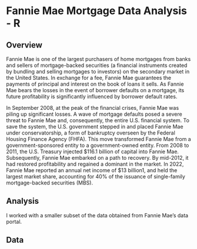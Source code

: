 # Fannie Mae Mortgage Data Analysis - R

## Overview
Fannie Mae is one of the largest purchasers of home mortgages from banks and sellers of mortgage-backed
securities (a financial instruments created by bundling and selling mortgages to investors) on the secondary
market in the United States. In exchange for a fee, Fannie Mae guarantees the payments of principal and interest
on the book of loans it sells. As Fannie Mae bears the losses in the event of borrower defaults on a mortgage,
its future profitability is significantly influenced by borrower default rates.

In September 2008, at the peak of the financial crises, Fannie Mae was piling up significant losses. A wave of
mortgage defaults posed a severe threat to Fannie Mae and, consequently, the entire U.S. financial system. To
save the system, the U.S. government stepped in and placed Fannie Mae under conservatorship, a form of
bankruptcy overseen by the Federal Housing Finance Agency (FHFA). This move transformed Fannie Mae
from a government-sponsored entity to a government-owned entity. From 2008 to 2011, the U.S. Treasury
injected $116.1 billion of capital into Fannie Mae. Subsequently, Fannie Mae embarked on a path to recovery.
By mid-2012, it had restored profitability and regained a dominant in the market. In 2022, Fannie Mae reported
an annual net income of $13 billion1, and held the largest market share, accounting for 40% of the issuance of
single-family mortgage-backed securities (MBS).

## Analysis
I worked with a smaller subset of the data obtained from Fannie Mae’s data portal.

## Data
